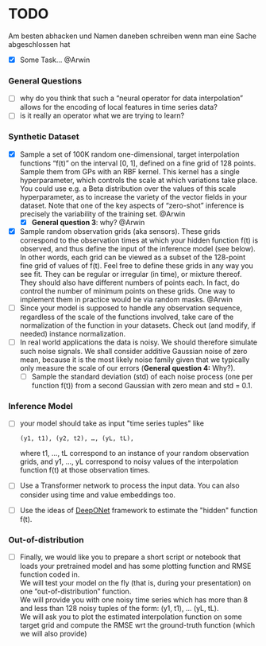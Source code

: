 # TODO
Am besten abhacken und Namen daneben schreiben wenn man eine Sache abgeschlossen hat
- [x] Some Task... @Arwin

### General Questions
- [ ] why do you think that such a “neural operator for data interpolation” allows for the encoding of local features in time series data?
- [ ] is it really an operator what we are trying to learn? 

### Synthetic Dataset
- [x] Sample a set of 100K random one-dimensional, target interpolation functions “f(t)” on the interval [0, 1], defined on a fine grid of 128 points. Sample them from GPs with an RBF kernel.
      This kernel has a single hyperparameter, which controls the scale at which variations take place. You could use e.g. a Beta distribution over the values of this scale hyperparameter,
      as to increase the variety of the vector fields in your dataset. Note that one of the key aspects of “zero-shot” inference is precisely the variability of the training set. @Arwin
  - [x] **General question 3**: why? @Arwin
- [x] Sample random observation grids (aka sensors). These grids correspond to the observation times at which your hidden function f(t) is observed, and thus define the input of the inference model (see below).
      In other words, each grid can be viewed as a subset of the 128-point fine grid of values of f(t). Feel free to define these grids in any way you see fit. They can be regular or irregular (in time), or mixture thereof.
      They should also have different numbers of points each. In fact, do control the number of minimum points on these grids. One way to implement them in practice would be via random masks. @Arwin
- [ ] Since your model is supposed to handle any observation sequence, regardless of the scale of the functions involved, take care of the normalization of the function in your datasets. Check out (and modify, if needed) instance normalization.
- [ ] In real world applications the data is noisy. We should therefore simulate such noise signals. We shall consider additive Gaussian noise of zero mean,
      because it is the most likely noise family given that we typically only measure the scale of our errors (**General question 4:**  Why?).
   - [ ] Sample the standard deviation (std) of each noise process (one per function f(t)) from a second Gaussian with zero mean and std = 0.1.

### Inference Model

- [ ] your model should take as input "time series tuples" like

      (y1, t1), (y2, t2), …, (yL, tL), 
     where t1, …, tL correspond to an instance of your random observation grids, and y1, …, yL correspond to noisy values of the interpolation function f(t) at those observation times.
- [ ] Use a Transformer network to process the input data. You can also consider using time and value embeddings too.
- [ ] Use the ideas of [DeepONet](https://arxiv.org/abs/1910.03193) framework to estimate the "hidden" function f(t).

### Out-of-distribution

- [ ] Finally, we would like you to prepare a short script or notebook that loads your pretrained model and has some plotting function and RMSE function coded in.<br>
      We will test your model on the fly (that is, during your presentation) on one “out-of-distribution” function.<br>
      We will provide you with one noisy time series which has more than 8 and less than 128 noisy tuples of the form: (y1, t1), … (yL, tL).<br>
      We will ask you to plot the estimated interpolation function on some target grid and compute the RMSE wrt the ground-truth function (which we will also provide)

